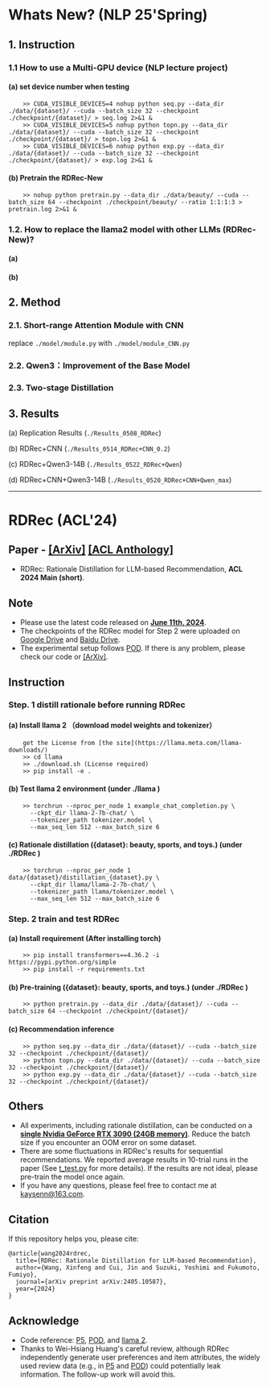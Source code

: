 # Whats New? (NLP 25'Spring)
## 1. Instruction
### 1.1 How to use a Multi-GPU device (NLP lecture project)
#### (a) set device number when testing
        >> CUDA_VISIBLE_DEVICES=4 nohup python seq.py --data_dir ./data/{dataset}/ --cuda --batch_size 32 --checkpoint ./checkpoint/{dataset}/ > seq.log 2>&1 &
        >> CUDA_VISIBLE_DEVICES=5 nohup python topn.py --data_dir ./data/{dataset}/ --cuda --batch_size 32 --checkpoint ./checkpoint/{dataset}/ > topn.log 2>&1 &
        >> CUDA_VISIBLE_DEVICES=6 nohup python exp.py --data_dir ./data/{dataset}/ --cuda --batch_size 32 --checkpoint ./checkpoint/{dataset}/ > exp.log 2>&1 &
#### (b) Pretrain the RDRec-New
        >> nohup python pretrain.py --data_dir ./data/beauty/ --cuda --batch_size 64 --checkpoint ./checkpoint/beauty/ --ratio 1:1:1:3 > pretrain.log 2>&1 &

### 1.2. How to replace the llama2 model with other LLMs (RDRec-New)?

#### (a) 

#### (b) 

## 2. Method 
###  2.1. Short-range Attention Module with CNN

replace ```./model/module.py``` with  ```./model/module_CNN.py```

###  2.2. Qwen3：Improvement of the Base Model

###  2.3. Two-stage Distillation


## 3. Results

(a) Replication Results (```./Results_0508_RDRec```)

(b) RDRec+CNN (```./Results_0514_RDRec+CNN_0.2```)

(c) RDRec+Qwen3-14B (```./Results_0522_RDRec+Qwen```)

(d) RDRec+CNN+Qwen3-14B (```./Results_0520_RDRec+CNN+Qwen_max```)
 
---

# RDRec (ACL'24)

## Paper - [[ArXiv]](https://arxiv.org/pdf/2405.10587) [[ACL Anthology]](https://aclanthology.org/2024.acl-short.6/)
- RDRec: Rationale Distillation for LLM-based Recommendation, **ACL 2024 Main (short)**.

## Note
- Please use the latest code released on **<u>June 11th, 2024</u>**.
- The checkpoints of the RDRec model for Step 2 were uploaded on [Google Drive](https://drive.google.com/drive/folders/1bwhliM4KN8pBdk5c0pRPDVCgTJbeOk0s) and [Baidu Drive](https://pan.baidu.com/s/15TQ6zi-ZHfPik02bjlPwRQ?pwd=eb3d ).
- The experimental setup follows [POD](https://github.com/lileipisces/POD). If there is any problem, please check our code or [[ArXiv]](https://arxiv.org/pdf/2405.10587).

## Instruction
### Step. 1 distill rationale before running RDRec

#### (a) Install llama 2 （download model weights and tokenizer）
        get the License from [the site](https://llama.meta.com/llama-downloads/)
        >> cd llama 
	    >> ./download.sh (License required)
        >> pip install -e .

#### (b) Test llama 2 environment  (under ./llama )
        >> torchrun --nproc_per_node 1 example_chat_completion.py \
          --ckpt_dir llama-2-7b-chat/ \
          --tokenizer_path tokenizer.model \
          --max_seq_len 512 --max_batch_size 6

#### (c) Rationale distillation  ({dataset}: beauty, sports, and toys.) (under ./RDRec )
        >> torchrun --nproc_per_node 1 data/{dataset}/distillation_{dataset}.py \
          --ckpt_dir llama/llama-2-7b-chat/ \
          --tokenizer_path llama/tokenizer.model \
          --max_seq_len 512 --max_batch_size 6

### Step. 2 train and test RDRec

#### (a) Install requirement (After installing torch)
        >> pip install transformers==4.36.2 -i https://pypi.python.org/simple
        >> pip install -r requirements.txt

#### (b) Pre-training ({dataset}: beauty, sports, and toys.) (under ./RDRec )
        >> python pretrain.py --data_dir ./data/{dataset}/ --cuda --batch_size 64 --checkpoint ./checkpoint/{dataset}/

#### (c) Recommendation inference 
        >> python seq.py --data_dir ./data/{dataset}/ --cuda --batch_size 32 --checkpoint ./checkpoint/{dataset}/
        >> python topn.py --data_dir ./data/{dataset}/ --cuda --batch_size 32 --checkpoint ./checkpoint/{dataset}/
        >> python exp.py --data_dir ./data/{dataset}/ --cuda --batch_size 32 --checkpoint ./checkpoint/{dataset}/


## Others
- All experiments, including rationale distillation, can be conducted on a **<u>single Nvidia GeForce RTX 3090 (24GB memory)</u>**. Reduce the batch size if you encounter an OOM error on some dataset.
- There are some fluctuations in RDRec's results for sequential recommendations. We reported average results in 10-trial runs in the paper  (See [t_test.py](https://github.com/WangXFng/RDRec/blob/main/utils/t_test.py) for more details). If the results are not ideal, please pre-train the model once again. 
- If you have any questions, please feel free to contact me at kaysenn@163.com.


## Citation
If this repository helps you, please cite:

	@article{wang2024rdrec,
	  title={RDRec: Rationale Distillation for LLM-based Recommendation},
	  author={Wang, Xinfeng and Cui, Jin and Suzuki, Yoshimi and Fukumoto, Fumiyo},
	  journal={arXiv preprint arXiv:2405.10587},
	  year={2024}
	}


## Acknowledge
- Code reference: [P5](https://github.com/jeykigung/P5), [POD](https://github.com/lileipisces/POD), and [llama 2](https://github.com/facebookresearch/llama).
- Thanks to Wei-Hsiang Huang's careful review, although RDRec independently generate user preferences and item attributes, the widely used review data (e.g., in [P5](https://github.com/jeykigung/P5) and [POD](https://github.com/lileipisces/POD)) could potentially leak information. The follow-up work will avoid this.
